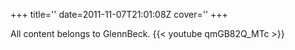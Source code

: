 +++
title=''
date=2011-11-07T21:01:08Z
cover=''
+++

All content belongs to GlennBeck.
{{< youtube qmGB82Q_MTc >}}
